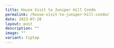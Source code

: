 ```yaml
---
title: House Visit to Juniper Hill Condo
permalink: /house-visit-to-juniper-hill-condo/
date: 2023-07-28
layout: post
description: ""
image: ""
variant: tiptap
---
```


